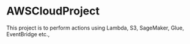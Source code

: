 # AWSCloudProject
This project is to perform actions using Lambda, S3, SageMaker, Glue, EventBridge etc.,
